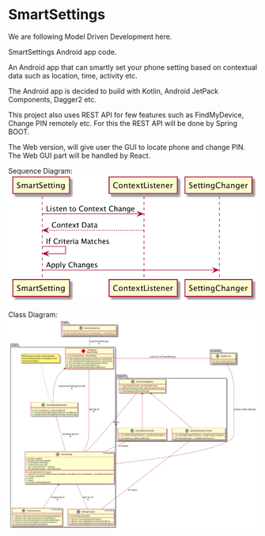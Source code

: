 # SmartSettings

We are following Model Driven Development here.

SmartSettings Android app code.

An Android app that can smartly set your phone setting based on contextual data such as location, time, activity etc.

The Android app is decided to build with Kotlin, Android JetPack Components, Dagger2 etc.

This project also uses REST API for few features such as FindMyDevice, Change PIN remotely etc. For this the REST API will be done by Spring BOOT.

The Web version, will give user the GUI to locate phone and change PIN. The Web GUI part will be handled by React.

Sequence Diagram:
![Sequence Diagram](https://raw.githubusercontent.com/praslnx8/SmartSettings/master/MDD/sequence_diagram.png)

Class Diagram:
![Class Diagram](https://raw.githubusercontent.com/praslnx8/SmartSettings/master/MDD/class_diagram.png)

